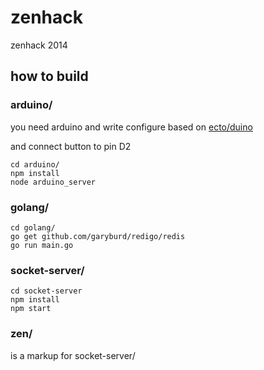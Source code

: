 zenhack
=======

zenhack 2014

## how to build

### arduino/

you need arduino and write configure based on [ecto/duino](https://github.com/ecto/duino)

and connect button to pin D2

```shell
cd arduino/
npm install
node arduino_server
```

### golang/

```shell
cd golang/
go get github.com/garyburd/redigo/redis
go run main.go
```

### socket-server/

```
cd socket-server
npm install
npm start
```

### zen/

is a markup for socket-server/
